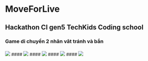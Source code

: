 # MoveForLive
###  
## Hackathon CI gen5 TechKids Coding school
####
### Game di chuyển 2 nhân vât tránh và bắn
###
<img src="http://i.imgur.com/tiDEtvs.jpg">
####  
<img src="http://i.imgur.com/3zW3pvD.jpg">
####  
<img src="http://i.imgur.com/eEpwH4s.jpg">
####  
<img src="http://i.imgur.com/sTPMay7.jpg">
####  
<img src="http://i.imgur.com/Pq6IFnl.jpg">
